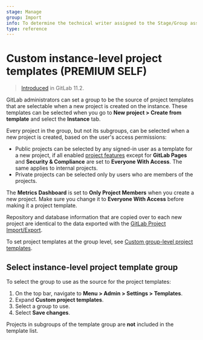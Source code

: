 ```yaml
---
stage: Manage
group: Import
info: To determine the technical writer assigned to the Stage/Group associated with this page, see https://about.gitlab.com/handbook/engineering/ux/technical-writing/#assignments
type: reference
---
```


# Custom instance-level project templates **(PREMIUM SELF)**

> [Introduced](https://gitlab.com/gitlab-org/gitlab/-/issues/6860) in GitLab 11.2.

GitLab administrators can set a group to be the source of project templates that are
selectable when a new project is created on the instance. These templates can be selected
when you go to **New project > Create from template** and select the **Instance** tab.

Every project in the group, but not its subgroups, can be selected when a new project
is created, based on the user's access permissions:

- Public projects can be selected by any signed-in user as a template for a new project,
  if all enabled [project features](../project/settings/index.md#sharing-and-permissions)
  except for **GitLab Pages** and **Security & Compliance** are set to **Everyone With Access**.
  The same applies to internal projects.
- Private projects can be selected only by users who are members of the projects.

The **Metrics Dashboard** is set to **Only Project Members** when you create a new project. Make
sure you change it to **Everyone With Access** before making it a project template.

Repository and database information that are copied over to each new project are
identical to the data exported with the [GitLab Project Import/Export](../project/settings/import_export.md).

To set project templates at the group level, see [Custom group-level project templates](../group/custom_project_templates.md).

## Select instance-level project template group

To select the group to use as the source for the project templates:

1. On the top bar, navigate to **Menu > Admin > Settings > Templates**.
1. Expand **Custom project templates**.
1. Select a group to use.
1. Select **Save changes**.

Projects in subgroups of the template group are **not** included in the template list.

<!-- ## Troubleshooting

Include any troubleshooting steps that you can foresee. If you know beforehand what issues
one might have when setting this up, or when something is changed, or on upgrading, it's
important to describe those, too. Think of things that may go wrong and include them here.
This is important to minimize requests for support, and to avoid doc comments with
questions that you know someone might ask.

Each scenario can be a third-level heading, e.g. `### Getting error message X`.
If you have none to add when creating a doc, leave this section in place
but commented out to help encourage others to add to it in the future. -->
